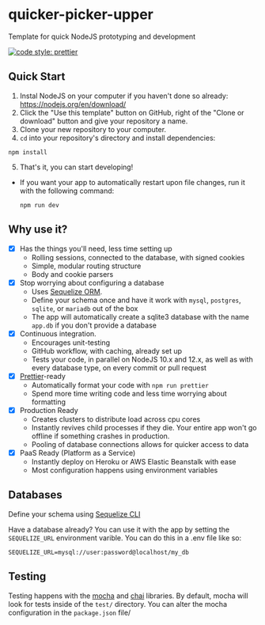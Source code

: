 # quicker-picker-upper

Template for quick NodeJS prototyping and development

[![code style: prettier](https://img.shields.io/badge/code_style-prettier-ff69b4.svg?style=flat-square)](https://github.com/prettier/prettier)

## Quick Start

1. Instal NodeJS on your computer if you haven't done so already: https://nodejs.org/en/download/
2. Click the "Use this template" button on GitHub, right of the "Clone or download" button and give your repository a name.
3. Clone your new repository to your computer.
4. `cd` into your repository's directory and install dependencies:

```shell
npm install
```

5. That's it, you can start developing!

-   If you want your app to automatically restart upon file changes, run it with the following command:
    ```shell
    npm run dev
    ```

## Why use it?

-   [x] Has the things you'll need, less time setting up
    -   Rolling sessions, connected to the database, with signed cookies
    -   Simple, modular routing structure
    -   Body and cookie parsers
-   [x] Stop worrying about configuring a database
    -   Uses [Sequelize ORM](https://sequelize.org/).
    -   Define your schema once and have it work with `mysql`, `postgres`, `sqlite`, or `mariadb` out of the box
    -   The app will automatically create a sqlite3 database with the name `app.db` if you don't provide a database
-   [x] Continuous integration.
    -   Encourages unit-testing
    -   GitHub workflow, with caching, already set up
    -   Tests your code, in parallel on NodeJS 10.x and 12.x, as well as with every database type, on every commit or pull request
-   [x] [Prettier](https://prettier.io/)-ready
    -   Automatically format your code with `npm run prettier`
    -   Spend more time writing code and less time worrying about formatting
-   [x] Production Ready
    -   Creates clusters to distribute load across cpu cores
    -   Instantly revives child processes if they die. Your entire app won't go offline if something crashes in production.
    -   Pooling of database connections allows for quicker access to data
-   [x] PaaS Ready (Platform as a Service)
    -   Instantly deploy on Heroku or AWS Elastic Beanstalk with ease
    -   Most configuration happens using environment variables

## Databases

Define your schema using [Sequelize CLI](https://github.com/sequelize/cli)

Have a database already? You can use it with the app by setting the `SEQUELIZE_URL` environment varible. You can do this in a .env file like so:

```dotenv
SEQUELIZE_URL=mysql://user:password@localhost/my_db
```

## Testing

Testing happens with the [mocha](https://mochajs.org/) and [chai](https://www.chaijs.com/) libraries.
By default, mocha will look for tests inside of the `test/` directory. You can alter the mocha configuration in the `package.json` file/
